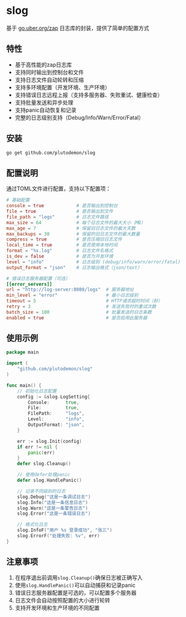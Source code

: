 # slog

基于 [go.uber.org/zap](https://github.com/uber-go/zap) 日志库的封装，提供了简单的配置方式

## 特性

- 基于高性能的zap日志库
- 支持同时输出到控制台和文件
- 支持日志文件自动轮转和压缩
- 支持多环境配置（开发环境、生产环境）
- 支持错误日志远程上报（支持多服务器、失败重试、健康检查）
- 支持批量发送和异步处理
- 支持panic自动恢复和记录
- 完整的日志级别支持（Debug/Info/Warn/Error/Fatal）

## 安装

```bash
go get github.com/plutodemon/slog
```

## 配置说明

通过TOML文件进行配置，支持以下配置项：

```toml
# 基础配置
console = true            # 是否输出到控制台
file = true               # 是否输出到文件
file_path = "logs"        # 日志文件路径
max_size = 64             # 每个日志文件的最大大小（MB）
max_age = 7               # 保留旧日志文件的最大天数
max_backups = 30          # 保留的旧日志文件的最大数量
compress = true           # 是否压缩旧日志文件
local_time = true         # 是否使用本地时间
format = "%s.log"         # 日志文件名格式
is_dev = false            # 是否为开发环境
level = "info"            # 日志级别 (debug/info/warn/error/fatal)
output_format = "json"    # 日志输出格式（json/text）

# 错误日志服务器配置（可选）
[[error_servers]]
url = "http://log-server:8080/logs"  # 服务器地址
min_level = "error"                  # 最小日志级别
timeout = 5                          # HTTP请求超时时间（秒）
retry = 3                            # 发送失败时的重试次数
batch_size = 100                     # 批量发送的日志条数
enabled = true                       # 是否启用此服务器
```

## 使用示例

```go
package main

import (
	"github.com/plutodemon/slog"
)

func main() {
	// 初始化日志配置
	config := &slog.LogSetting{
		Console:      true,
		File:         true,
		FilePath:     "logs",
		Level:        "info",
		OutputFormat: "json",
	}

	err := slog.Init(config)
	if err != nil {
		panic(err)
	}
	defer slog.Cleanup()

	// 使用defer处理panic
	defer slog.HandlePanic()

	// 记录不同级别的日志
	slog.Debug("这是一条调试日志")
	slog.Info("这是一条信息日志")
	slog.Warn("这是一条警告日志")
	slog.Error("这是一条错误日志")

	// 格式化日志
	slog.InfoF("用户 %s 登录成功", "张三")
	slog.ErrorF("处理失败: %v", err)
}

```

## 注意事项

1. 在程序退出前调用`slog.Cleanup()`确保日志被正确写入
2. 使用`slog.HandlePanic()`可以自动捕获和记录panic
3. 错误日志服务器配置是可选的，可以配置多个服务器
4. 日志文件会自动按照配置的大小进行轮转
5. 支持开发环境和生产环境的不同配置
